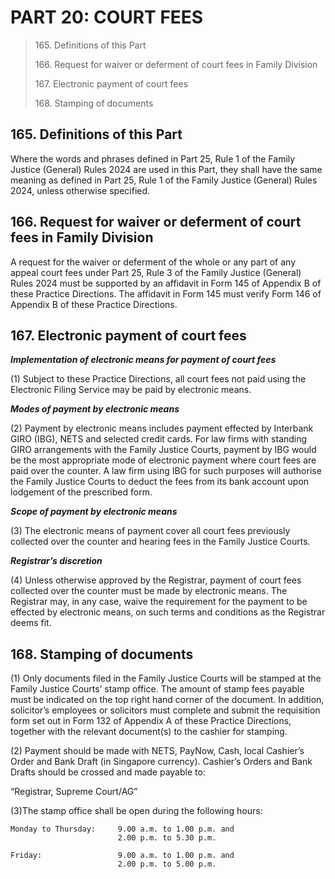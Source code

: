 # PART 20: COURT FEES

> 165\. Definitions of this Part
>
> 166\. Request for waiver or deferment of court fees in Family Division
>
> 167\. Electronic payment of court fees
>
> 168\. Stamping of documents &#x20;

## 165. Definitions of this Part

Where the words and phrases defined in Part 25, Rule 1 of the Family Justice (General) Rules 2024 are used in this Part, they shall have the same meaning as defined in Part 25, Rule 1 of the Family Justice (General) Rules 2024, unless otherwise specified.

## 166. Request for waiver or deferment of court fees in Family Division

A request for the waiver or deferment of the whole or any part of any appeal court fees under Part 25, Rule 3 of the Family Justice (General) Rules 2024 must be supported by an affidavit in Form 145 of Appendix B of these Practice Directions. The affidavit in Form 145 must verify Form 146 of Appendix B of these Practice Directions.

## 167. Electronic payment of court fees

_**Implementation of electronic means for payment of court fees**_

(1) Subject to these Practice Directions, all court fees not paid using the Electronic Filing Service may be paid by electronic means.

_**Modes of payment by electronic means**_

(2) Payment by electronic means includes payment effected by Interbank GIRO (IBG), NETS and selected credit cards. For law firms with standing GIRO arrangements with the Family Justice Courts, payment by IBG would be the most appropriate mode of electronic payment where court fees are paid over the counter. A law firm using IBG for such purposes will authorise the Family Justice Courts to deduct the fees from its bank account upon lodgement of the prescribed form.

_**Scope of payment by electronic means**_

(3) The electronic means of payment cover all court fees previously collected over the counter and hearing fees in the Family Justice Courts.

_**Registrar’s discretion**_

(4) Unless otherwise approved by the Registrar, payment of court fees collected over the counter must be made by electronic means. The Registrar may, in any case, waive the requirement for the payment to be effected by electronic means, on such terms and conditions as the Registrar deems fit.

## 168. Stamping of documents

(1) Only documents filed in the Family Justice Courts will be stamped at the Family Justice Courts’ stamp office. The amount of stamp fees payable must be indicated on the top right hand corner of the document. In addition, solicitor’s employees or solicitors must complete and submit the requisition form set out in Form 132 of Appendix A of these Practice Directions, together with the relevant document(s) to the cashier for stamping.

(2) Payment should be made with NETS, PayNow, Cash, local Cashier’s Order and Bank Draft (in Singapore currency). Cashier’s Orders and Bank Drafts should be crossed and made payable to:

“Registrar, Supreme Court/AG”

(3)The stamp office shall be open during the following hours:

```
Monday to Thursday:     9.00 a.m. to 1.00 p.m. and
                        2.00 p.m. to 5.30 p.m.
 
Friday:                 9.00 a.m. to 1.00 p.m. and
                        2.00 p.m. to 5.00 p.m.
```


